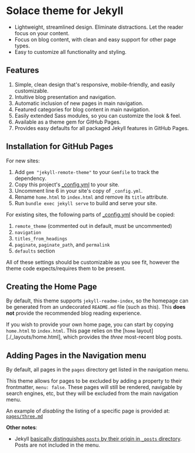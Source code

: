 
# Solace theme for Jekyll

- Lightweight, streamlined design. Eliminate distractions. Let the reader focus on your content.
- Focus on blog content, with clean and easy support for other page types.
- Easy to customize all functionality and styling.


## Features

1. Simple, clean design that's responsive, mobile-friendly, and easily customizable.
2. Intuitive blog presentation and navigation.
3. Automatic inclusion of new pages in main navigation.
4. Featured categories for blog content in main navigation.
5. Easily extended Sass modules, so you can customize the look & feel.
6. Available as a theme gem for GitHub Pages.
7. Provides easy defaults for all packaged Jekyll features in GitHub Pages.

## Installation for GitHub Pages

For new sites:

1. Add `gem "jekyll-remote-theme"` to your `Gemfile` to track the dependency.
2. Copy this project's [_config.yml](./_config.yml) to your site.
3. Uncomment line 6 in your site's copy of `_config.yml`.
4. Rename `home.html` to `index.html` and remove its `title` attribute.
5. Run `bundle exec jekyll serve` to build and serve your site.

For existing sites, the following parts of [_config.yml](./_config.yml) should be copied:

1. `remote_theme` (commented out in default, must be uncommented)
2. `navigation` 
3. `titles_from_headings`
4. `paginate`, `paginate_path`, and `permalink`
5. `defaults` section

All of these settings should be customizable as you see fit, however the theme code expects/requires them to be present.

## Creating the Home Page

By default, this theme supports `jekyll-readme-index`, so the homepage can be generated from an undecorated `README.md` file (such as this). This **does not** provide the recommended blog reading experience.  

If you wish to provide your own home page, you can start by copying `home.html` to `index.html`. This page relies on the [`home` layout][./_layouts/home.html], which provides the _three_ most-recent blog posts.

## Adding Pages in the Navigation menu

By default, all pages in the `pages` directory get listed in the navigation menu.

This theme allows for pages to be excluded by adding a property to their frontmatter, `menu: false`.
These pages will still be rendered, navigable by search engines, etc, but they will be excluded from the main navigation menu.

An example of _disabling_ the listing of a specific page is provided at: [`pages/three.md`](pages/three.md)

__Other notes__:
- Jekyll [basically distinguishes `posts` by their origin in `_posts` directory][1]. Posts are not included in the menu.


[1]: https://ben.balter.com/2015/02/20/jekyll-collections/

